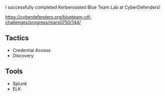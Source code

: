 I successfully completed Kerberoasted Blue Team Lab at CyberDefenders!

https://cyberdefenders.org/blueteam-ctf-challenges/progress/mars0750/144/ 

## Tactics

- Credential Access
- Discovery

## Tools

- Splunk
- ELK

